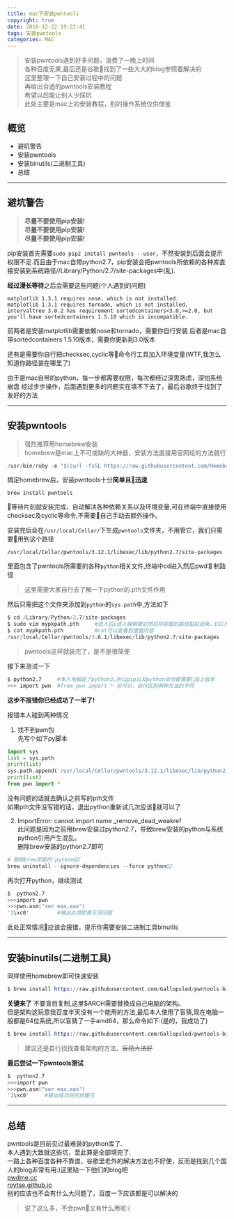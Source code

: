 ```yaml
---
title: mac下安装pwntools
copyright: true
date: 2018-12-22 19:22:41
tags: 安装pwntools
categories: MAC
---
```

>安装pwntools遇到好多问题，浪费了一晚上时间  
>各种百度无果,最后还是谷歌找到了一些大大的blog参照着解决的  
>这里整理一下自己安装过程中的问题  
>再给出合适的pwntools安装教程  
>希望以后能让别人少踩坑  
>此处主要是mac上的安装教程，别的操作系统仅供借鉴
## 概览
* 避坑警告
* 安装pwntools
* 安装binutils(二进制工具)
* 总结

***

<!-- more -->

## 避坑警告

>**尽量不要使用pip安装!**  
>**尽量不要使用pip安装!**  
>**尽量不要使用pip安装!**  

pip安装首先需要`sudo pip2 install pwntools --user`，不然安装到后面会提示权限不足.而且由于mac自带python2.7，pip安装会把pwntools所依赖的各种库直接安装到系统路径//Library/Python/2.7/site-packages中(乱).  

**经过漫长等待**之后会需要这些问题(个人遇到的问题)   
```
matplotlib 1.3.1 requires nose, which is not installed. 
matplotlib 1.3.1 requires tornado, which is not installed.  
intervaltree 3.0.2 has requirement sortedcontainers<3.0,>=2.0, but you'll have sortedcontainers 1.5.10 which is incompatible.
```

前两者是安装matplotlib需要依赖nose和tornado，需要你自行安装
后者是mac自带sortedcontainers 1.5.10版本，需要你更新到3.0版本  

还有是需要你自行把checksec,cyclic等命令行工具加入环境变量(WTF,我怎么知道你路径装在哪里了)  

由于是mac自带的python，每一步都需要权限，每次都经过深思熟虑，深怕系统崩盘
经过步步操作，后面遇到更多的问题实在填不下去了，最后谷歌终于找到了友好的方法

***

## 安装pwntools

>强烈推荐用homebrew安装  
>homebrew是mac上不可或缺的大神器，安装方法直接用官网给的方法就行

```s
/usr/bin/ruby -e "$(curl -fsSL https://raw.githubusercontent.com/Homebrew/install/master/install)"
```

搞定homebrew后，安装pwntools十分**简单且迅速**  

```
brew install pwntools
```

等待片刻就安装完成，自动解决各种依赖关系以及环境变量,可在终端中直接使用checksec及cyclic等命令,不需要自己手动去额外操作。 

安装完后会在`/usr/local/Cellar/`下生成`pwntools`文件夹，不用管它，我们只需要用到这个路径  

```
/usr/local/Cellar/pwntools/3.12.1/libexec/lib/python2.7/site-packages
```

里面包含了pwntools所需要的各种`python`相关文件,终端中cd进入然后pwd复制路径

>这里需要大家自行去了解一下python的.pth文件作用

然后只需把这个文件夹添加到`python`的`sys.path`中,方法如下

```s
$ cd /Library/Python/2.7/site-packages
$ sudo vim mypkpath.pth     #进入后i进入编辑模式然后将前面的路径黏贴进来，ESC然后输入:wq即可
$ cat mypkpath.pth          #cat可以查看到里面内容
/usr/local/Cellar/pwntools/3.6.1/libexec/lib/python2.7/site-packages
```

>pwntools这样就装完了，是不是很简便

接下来测试一下

```s
$ python2.7     #本人电脑装了python3,所以pip以及python命令都需要加上版本
>>> import pwn  #from pwn import * 也可以，自行区别两种方法的不同  
```

**这步不报错你已经成功了一半了!**

报错本人碰到两种情况
1. 找不到pwn包  
先写个如下py脚本  
```python
import sys
list = sys.path
print(list)
sys.path.append('/usr/local/Cellar/pwntools/3.12.1/libexec/lib/python2.7/site-packages')
print(list)
from pwn import *
```
没有问题的话就去确认之前写的pth文件  
如果pth文件没写错的话，退出python重新试几次应该就可以了  

2. ImportError: cannot import name _remove_dead_weakref  
此问题是因为之前用brew安装过python2.7，导致brew安装的python与系统python引用产生混乱。  
删除brew安装的python2.7即可
```s
# 删除brew安装的`python@2`
brew uninstall --ignore-dependencies --force python@2
```
再次打开python，继续测试
```s
$  python2.7
>>>import pwn
>>>pwn.asm("xor eax,eax")
'1\xc0'         #输出此项即表示没问题
```
此处正常情况应该会报错，提示你需要安装二进制工具binutils

***

## 安装binutils(二进制工具)

同样使用homebrew即可快速安装
```s
$ brew install https://raw.githubusercontent.com/Gallopsled/pwntools-binutils/master/osx/binutils-$ARCH.rb
```
**关键来了** 不要盲目复制,这里$ARCH需要替换成自己电脑的架构。  
但是架构这玩意我百度半天没有一个能用的方法,最后本人使用了盲猜,现在电脑一般都是64位系统,所以盲猜了一手amd64，那么命令如下:(是的，我成功了)
```s
$ brew install https://raw.githubusercontent.com/Gallopsled/pwntools-binutils/master/osx/binutils-amd64.rb 　　
```
>建议还是自行找找查看架构的方法，~~盲猜大法好~~

**最后尝试一下pwntools测试**
```s
$  python2.7
>>>import pwn
>>>pwn.asm("xor eax,eax")
'1\xc0'     #输出成功则完结撒花
```
***

## 总结

pwntools是目前见过最难装的python库了.  
本人遇到大致就这些坑，至此算是全部填完了.  
一路上各种百度各种不靠谱，谷歌里老外的解决方法也不好使，反而是找到几个国人的blog非常有用:)这里贴一下他们的blog吧  
[pwdme.cc](http://pwdme.cc/2017/09/09/mac-install-pwntools/)  
[roytse.github.io](https://roytse.github.io/2017/07/23/%E5%85%B3%E4%BA%8EOS_X%E5%AE%89%E8%A3%85pwntools%E7%9A%84%E9%82%A3%E4%BA%9B%E5%9D%91/#%E5%AE%89%E8%A3%85%E8%BF%87%E7%A8%8B)  
别的应该也不会有什么大问题了，百度一下应该都是可以解决的
>说了这么多，不会pwn又有什么用呢:(



